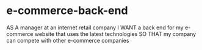 # e-commerce-back-end
AS A manager at an internet retail company I WANT a back end for my e-commerce website that uses the latest technologies SO THAT my company can compete with other e-commerce companies
